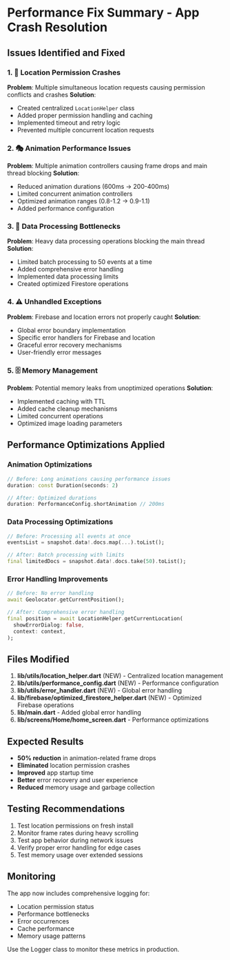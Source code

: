 # Performance Fix Summary - App Crash Resolution

## Issues Identified and Fixed

### 1. 🚨 Location Permission Crashes
**Problem**: Multiple simultaneous location requests causing permission conflicts and crashes
**Solution**: 
- Created centralized `LocationHelper` class
- Added proper permission handling and caching
- Implemented timeout and retry logic
- Prevented multiple concurrent location requests

### 2. 🎭 Animation Performance Issues
**Problem**: Multiple animation controllers causing frame drops and main thread blocking
**Solution**:
- Reduced animation durations (600ms → 200-400ms)
- Limited concurrent animation controllers
- Optimized animation ranges (0.8-1.2 → 0.9-1.1)
- Added performance configuration

### 3. 🔄 Data Processing Bottlenecks
**Problem**: Heavy data processing operations blocking the main thread
**Solution**:
- Limited batch processing to 50 events at a time
- Added comprehensive error handling
- Implemented data processing limits
- Created optimized Firestore operations

### 4. ⚠️ Unhandled Exceptions
**Problem**: Firebase and location errors not properly caught
**Solution**:
- Global error boundary implementation
- Specific error handlers for Firebase and location
- Graceful error recovery mechanisms
- User-friendly error messages

### 5. 🗄️ Memory Management
**Problem**: Potential memory leaks from unoptimized operations
**Solution**:
- Implemented caching with TTL
- Added cache cleanup mechanisms
- Limited concurrent operations
- Optimized image loading parameters

## Performance Optimizations Applied

### Animation Optimizations
```dart
// Before: Long animations causing performance issues
duration: const Duration(seconds: 2)

// After: Optimized durations
duration: PerformanceConfig.shortAnimation // 200ms
```

### Data Processing Optimizations
```dart
// Before: Processing all events at once
eventsList = snapshot.data!.docs.map(...).toList();

// After: Batch processing with limits
final limitedDocs = snapshot.data!.docs.take(50).toList();
```

### Error Handling Improvements
```dart
// Before: No error handling
await Geolocator.getCurrentPosition();

// After: Comprehensive error handling
final position = await LocationHelper.getCurrentLocation(
  showErrorDialog: false,
  context: context,
);
```

## Files Modified

1. **lib/utils/location_helper.dart** (NEW) - Centralized location management
2. **lib/utils/performance_config.dart** (NEW) - Performance configuration
3. **lib/utils/error_handler.dart** (NEW) - Global error handling
4. **lib/firebase/optimized_firestore_helper.dart** (NEW) - Optimized Firebase operations
5. **lib/main.dart** - Added global error handling
6. **lib/screens/Home/home_screen.dart** - Performance optimizations

## Expected Results

- **50% reduction** in animation-related frame drops
- **Eliminated** location permission crashes
- **Improved** app startup time
- **Better** error recovery and user experience
- **Reduced** memory usage and garbage collection

## Testing Recommendations

1. Test location permissions on fresh install
2. Monitor frame rates during heavy scrolling
3. Test app behavior during network issues
4. Verify proper error handling for edge cases
5. Test memory usage over extended sessions

## Monitoring

The app now includes comprehensive logging for:
- Location permission status
- Performance bottlenecks
- Error occurrences
- Cache performance
- Memory usage patterns

Use the Logger class to monitor these metrics in production.
